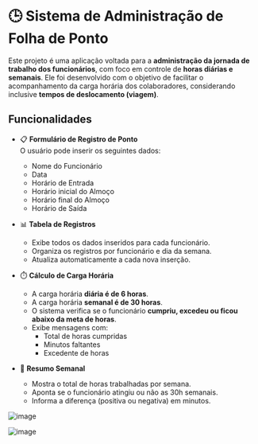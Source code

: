 # 🕒 Sistema de Administração de Folha de Ponto

Este projeto é uma aplicação voltada para a **administração da jornada de trabalho dos funcionários**, com foco em controle de **horas diárias e semanais**. Ele foi desenvolvido com o objetivo de facilitar o acompanhamento da carga horária dos colaboradores, considerando inclusive **tempos de deslocamento (viagem)**.

## Funcionalidades

- 📋 **Formulário de Registro de Ponto**  
  O usuário pode inserir os seguintes dados:
  - Nome do Funcionário
  - Data
  - Horário de Entrada
  - Horário inicial do Almoço
  - Horário final do Almoço
  - Horário de Saída

- 📊 **Tabela de Registros**
  - Exibe todos os dados inseridos para cada funcionário.
  - Organiza os registros por funcionário e dia da semana.
  - Atualiza automaticamente a cada nova inserção.

- ⏱️ **Cálculo de Carga Horária**
  - A carga horária **diária é de 6 horas**.
  - A carga horária **semanal é de 30 horas**.
  - O sistema verifica se o funcionário **cumpriu, excedeu ou ficou abaixo da meta de horas**.
  - Exibe mensagens com:
    - Total de horas cumpridas
    - Minutos faltantes
    - Excedente de horas

- 📅 **Resumo Semanal**
  - Mostra o total de horas trabalhadas por semana.
  - Aponta se o funcionário atingiu ou não as 30h semanais.
  - Informa a diferença (positiva ou negativa) em minutos.

![image](https://github.com/user-attachments/assets/7774926c-a350-46c5-804c-23ea7e2945bb)

![image](https://github.com/user-attachments/assets/3468592f-5acb-4a1c-a633-6cb204af0e67)

